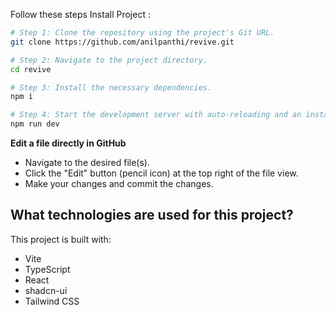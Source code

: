 Follow these steps Install Project :

```sh
# Step 1: Clone the repository using the project's Git URL.
git clone https://github.com/anilpanthi/revive.git

# Step 2: Navigate to the project directory.
cd revive

# Step 3: Install the necessary dependencies.
npm i

# Step 4: Start the development server with auto-reloading and an instant preview.
npm run dev
```

**Edit a file directly in GitHub**

- Navigate to the desired file(s).
- Click the "Edit" button (pencil icon) at the top right of the file view.
- Make your changes and commit the changes.

## What technologies are used for this project?

This project is built with:

- Vite
- TypeScript
- React
- shadcn-ui
- Tailwind CSS
